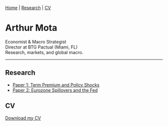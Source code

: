 [Home](./) | [Research](research.md) | [CV](cv.pdf)

# Arthur Mota

Economist & Macro Strategist  
Director at BTG Pactual (Miami, FL)  
Research, markets, and global macro.

---

## Research

- [Paper 1: Term Premium and Policy Shocks](#)
- [Paper 2: Eurozone Spillovers and the Fed](#)

## CV

[Download my CV](cv.pdf)



